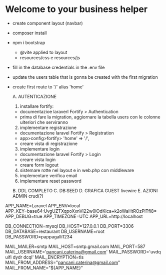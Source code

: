 # Welcome to your business helper
- create component layout (navbar)
- composer install
- npm i bootstrap
    - @vite applied to layout
    - resources/css e resources/js
- fill in the database credentials in the .env file
- update the users table that is gonna be created with the first migration
- create first route to '/' alias 'home'


    A. AUTENTICAZIONE
    1) installare fortify:
    - documentazioe laraverl Fortify > Authentication
    - prima di fare la migration, aggiornare la tabella users con le colonne ulteriori che serviranno
    2) implementare registrazione
    - documentazione laravel Fortify > Registration
    - app>config>fortify> 
        'home' => '/',
    - creare vista di registrazione
    3) implementare login
    - documentazione laravel Fortify > Login
    - creare vista login
     - creare form logout
    4) sistemare rotte nel layout e in web.php con middleware
    5) implementare verifica email
    6) implementare reset password



    B. DDL COMPLETO
    C. DB:SEED
    D. GRAFICA GUEST livewire
    E. AZIONI ADMIN crud(?)


APP_NAME=Laravel
APP_ENV=local
APP_KEY=base64:UvgUZTXqpoXxnVI22w0lOdKica+k2oWaHtROzPlTfi8=
APP_DEBUG=true
APP_TIMEZONE=UTC
APP_URL=http://localhost

DB_CONNECTION=mysql
DB_HOST=127.0.0.1
DB_PORT=3306
DB_DATABASE=restaurant
DB_USERNAME=root
DB_PASSWORD=pappagalli1234

MAIL_MAILER=smtp
MAIL_HOST=smtp.gmail.com
MAIL_PORT=587
MAIL_USERNAME='pancani.caterina@gmail.com'
MAIL_PASSWORD='uvdq uifi dydr dcql'
MAIL_ENCRYPTION=tls
MAIL_FROM_ADDRESS="pancani.caterina@gmail.com"
MAIL_FROM_NAME="${APP_NAME}"